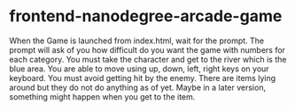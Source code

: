 frontend-nanodegree-arcade-game
===============================

When the Game is launched from index.html, wait for the prompt. The prompt will ask of you how difficult do you want the game with numbers for each category. You must take the character and get to the river which is the blue area. You are able to move using up, down, left, right keys on your keyboard. You must avoid getting hit by the enemy. There are items lying around but they do not do anything as of yet. Maybe in a later version, something might happen when you get to the item. 